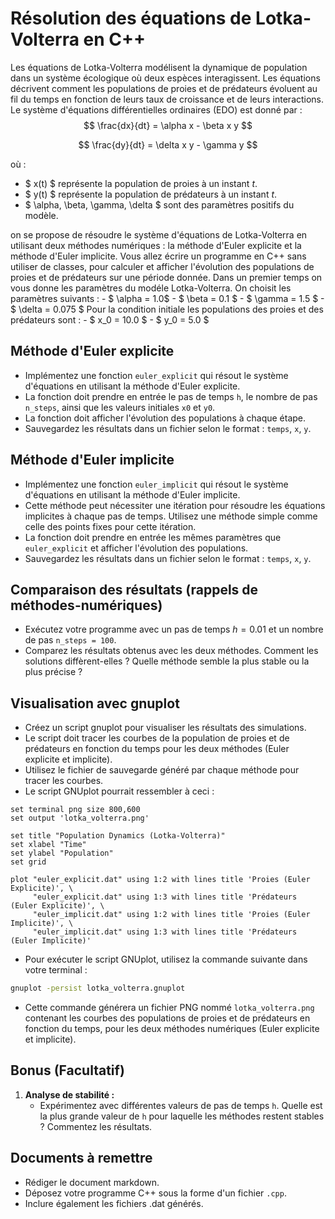 # Résolution des équations de Lotka-Volterra en C++

Les équations de Lotka-Volterra modélisent la dynamique de population dans un système écologique où deux espèces interagissent. 
Les équations décrivent comment les populations de proies et de prédateurs évoluent au fil du temps en fonction de leurs taux de croissance et de leurs interactions.
Le système d'équations différentielles ordinaires (EDO) est donné par :
$$
\frac{dx}{dt} = \alpha x - \beta x y
$$

$$
\frac{dy}{dt} = \delta x y - \gamma y
$$

où :
- $ x(t) $ représente la population de proies à un instant $t$.
- $ y(t) $ représente la population de prédateurs à un instant $t$.
- $ \alpha, \beta, \gamma, \delta $ sont des paramètres positifs du modèle.

on se propose de résoudre le système d'équations de Lotka-Volterra en utilisant deux méthodes numériques : la méthode d'Euler explicite et la méthode d'Euler implicite. Vous allez écrire un programme en C++ sans utiliser de classes, pour calculer et afficher l'évolution des populations de proies et de prédateurs sur une période donnée. Dans un premier temps on vous donne les paramètres du modéle  Lotka-Volterra. On choisit les paramètres suivants :
     - $ \alpha = 1.0$
     - $ \beta = 0.1 $
     - $ \gamma = 1.5 $
     - $ \delta = 0.075 $
Pour la condition initiale les populations des proies et des prédateurs sont :
     - $ x_0 = 10.0 $
     - $ y_0 = 5.0 $

## Méthode d'Euler explicite
   - Implémentez une fonction `euler_explicit` qui résout le système d'équations en utilisant la méthode d'Euler explicite.
   - La fonction doit prendre en entrée le pas de temps `h`, le nombre de pas `n_steps`, ainsi que les valeurs initiales `x0` et `y0`.
   - La fonction doit afficher l'évolution des populations à chaque étape.
   - Sauvegardez les résultats dans un fichier selon le format : `temps`, `x`, `y`.

## Méthode d'Euler implicite
   - Implémentez une fonction `euler_implicit` qui résout le système d'équations en utilisant la méthode d'Euler implicite.
   - Cette méthode peut nécessiter une itération pour résoudre les équations implicites à chaque pas de temps. Utilisez une méthode simple comme celle des points fixes pour cette itération.
   - La fonction doit prendre en entrée les mêmes paramètres que `euler_explicit` et afficher l'évolution des populations.
   - Sauvegardez les résultats dans un fichier selon le format : `temps`, `x`, `y`.

## Comparaison des résultats (rappels de méthodes-numériques)
   - Exécutez votre programme avec un pas de temps $h = 0.01$ et un nombre de pas `n_steps = 100`.
   - Comparez les résultats obtenus avec les deux méthodes. Comment les solutions diffèrent-elles ? Quelle méthode semble la plus stable ou la plus précise ?

## Visualisation avec gnuplot 
   - Créez un script gnuplot pour visualiser les résultats des simulations.
   - Le script doit tracer les courbes de la population de proies et de prédateurs en fonction du temps pour les deux méthodes (Euler explicite et implicite).
   - Utilisez le fichier de sauvegarde généré par chaque méthode pour tracer les courbes.
   - Le script GNUplot pourrait ressembler à ceci :

   ```gnuplot
   set terminal png size 800,600
   set output 'lotka_volterra.png'

   set title "Population Dynamics (Lotka-Volterra)"
   set xlabel "Time"
   set ylabel "Population"
   set grid

   plot "euler_explicit.dat" using 1:2 with lines title 'Proies (Euler Explicite)', \
        "euler_explicit.dat" using 1:3 with lines title 'Prédateurs (Euler Explicite)', \
        "euler_implicit.dat" using 1:2 with lines title 'Proies (Euler Implicite)', \
        "euler_implicit.dat" using 1:3 with lines title 'Prédateurs (Euler Implicite)'
   ```

   - Pour exécuter le script GNUplot, utilisez la commande suivante dans votre terminal :

   ```bash
   gnuplot -persist lotka_volterra.gnuplot
   ```
   - Cette commande générera un fichier PNG nommé `lotka_volterra.png` contenant les courbes des populations de proies et de prédateurs en fonction du temps, pour les deux méthodes numériques (Euler explicite et implicite).

## Bonus (Facultatif)

1. **Analyse de stabilité :**
   - Expérimentez avec différentes valeurs de pas de temps `h`. Quelle est la plus grande valeur de `h` pour laquelle les méthodes restent stables ? Commentez les résultats.

##  Documents à remettre
- Rédiger le document markdown.
- Déposez votre programme C++ sous la forme d'un fichier `.cpp`.
- Inclure également les fichiers .dat générés.

